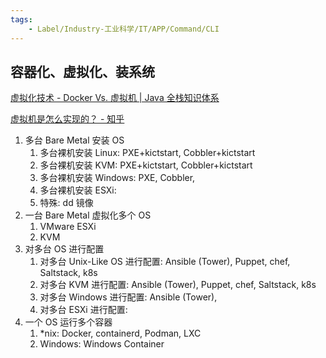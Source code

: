 ```yaml
---
tags:
    - Label/Industry-工业科学/IT/APP/Command/CLI
---
```


## 容器化、虚拟化、装系统

[虚拟化技术 - Docker Vs. 虚拟机 | Java 全栈知识体系](https://pdai.tech/md/devops/docker/docker-01-docker-vm.html)

[虚拟机是怎么实现的？ - 知乎](https://www.zhihu.com/question/20848931)


1. 多台 Bare Metal 安装 OS
    1. 多台裸机安装 Linux: PXE+kictstart, Cobbler+kictstart
    3. 多台裸机安装 KVM: PXE+kictstart, Cobbler+kictstart
    2. 多台裸机安装 Windows: PXE, Cobbler, 
    4. 多台裸机安装 ESXi: 
    5. 特殊: dd 镜像
2. 一台 Bare Metal 虚拟化多个 OS
    1. VMware ESXi
    2. KVM
3. 对多台 OS 进行配置
    1. 对多台 Unix-Like OS 进行配置: Ansible (Tower), Puppet, chef, Saltstack, k8s
    3. 对多台 KVM 进行配置: Ansible (Tower), Puppet, chef, Saltstack, k8s
    2. 对多台 Windows 进行配置: Ansible (Tower), 
    4. 对多台 ESXi 进行配置: 
4. 一个 OS 运行多个容器
    1. *nix: Docker, containerd, Podman, LXC
    2. Windows: Windows Container